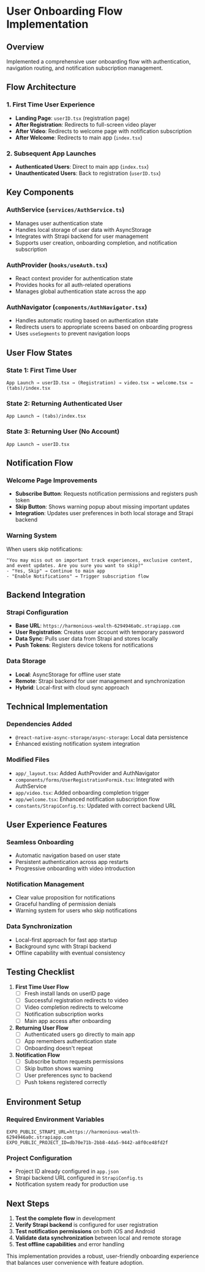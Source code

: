 # User Onboarding Flow Implementation

## Overview
Implemented a comprehensive user onboarding flow with authentication, navigation routing, and notification subscription management.

## Flow Architecture

### 1. First Time User Experience
- **Landing Page**: `userID.tsx` (registration page)
- **After Registration**: Redirects to full-screen video player
- **After Video**: Redirects to welcome page with notification subscription
- **After Welcome**: Redirects to main app (`index.tsx`)

### 2. Subsequent App Launches
- **Authenticated Users**: Direct to main app (`index.tsx`)
- **Unauthenticated Users**: Back to registration (`userID.tsx`)

## Key Components

### AuthService (`services/AuthService.ts`)
- Manages user authentication state
- Handles local storage of user data with AsyncStorage
- Integrates with Strapi backend for user management
- Supports user creation, onboarding completion, and notification subscription

### AuthProvider (`hooks/useAuth.tsx`)
- React context provider for authentication state
- Provides hooks for all auth-related operations
- Manages global authentication state across the app

### AuthNavigator (`components/AuthNavigator.tsx`)
- Handles automatic routing based on authentication state
- Redirects users to appropriate screens based on onboarding progress
- Uses `useSegments` to prevent navigation loops

## User Flow States

### State 1: First Time User
```
App Launch → userID.tsx → (Registration) → video.tsx → welcome.tsx → (tabs)/index.tsx
```

### State 2: Returning Authenticated User
```
App Launch → (tabs)/index.tsx
```

### State 3: Returning User (No Account)
```
App Launch → userID.tsx
```

## Notification Flow

### Welcome Page Improvements
- **Subscribe Button**: Requests notification permissions and registers push token
- **Skip Button**: Shows warning popup about missing important updates
- **Integration**: Updates user preferences in both local storage and Strapi backend

### Warning System
When users skip notifications:
```
"You may miss out on important track experiences, exclusive content, and event updates. Are you sure you want to skip?"
- "Yes, Skip" → Continue to main app
- "Enable Notifications" → Trigger subscription flow
```

## Backend Integration

### Strapi Configuration
- **Base URL**: `https://harmonious-wealth-6294946a0c.strapiapp.com`
- **User Registration**: Creates user account with temporary password
- **Data Sync**: Pulls user data from Strapi and stores locally
- **Push Tokens**: Registers device tokens for notifications

### Data Storage
- **Local**: AsyncStorage for offline user state
- **Remote**: Strapi backend for user management and synchronization
- **Hybrid**: Local-first with cloud sync approach

## Technical Implementation

### Dependencies Added
- `@react-native-async-storage/async-storage`: Local data persistence
- Enhanced existing notification system integration

### Modified Files
- `app/_layout.tsx`: Added AuthProvider and AuthNavigator
- `components/forms/UserRegistrationFormik.tsx`: Integrated with AuthService
- `app/video.tsx`: Added onboarding completion trigger
- `app/welcome.tsx`: Enhanced notification subscription flow
- `constants/StrapiConfig.ts`: Updated with correct backend URL

## User Experience Features

### Seamless Onboarding
- Automatic navigation based on user state
- Persistent authentication across app restarts
- Progressive onboarding with video introduction

### Notification Management
- Clear value proposition for notifications
- Graceful handling of permission denials
- Warning system for users who skip notifications

### Data Synchronization
- Local-first approach for fast app startup
- Background sync with Strapi backend
- Offline capability with eventual consistency

## Testing Checklist

1. **First Time User Flow**
   - [ ] Fresh install lands on userID page
   - [ ] Successful registration redirects to video
   - [ ] Video completion redirects to welcome
   - [ ] Notification subscription works
   - [ ] Main app access after onboarding

2. **Returning User Flow**
   - [ ] Authenticated users go directly to main app
   - [ ] App remembers authentication state
   - [ ] Onboarding doesn't repeat

3. **Notification Flow**
   - [ ] Subscribe button requests permissions
   - [ ] Skip button shows warning
   - [ ] User preferences sync to backend
   - [ ] Push tokens registered correctly

## Environment Setup

### Required Environment Variables
```
EXPO_PUBLIC_STRAPI_URL=https://harmonious-wealth-6294946a0c.strapiapp.com
EXPO_PUBLIC_PROJECT_ID=db70e71b-2bb8-4da5-9442-a8f0ce48fd2f
```

### Project Configuration
- Project ID already configured in `app.json`
- Strapi backend URL configured in `StrapiConfig.ts`
- Notification system ready for production use

## Next Steps

1. **Test the complete flow** in development
2. **Verify Strapi backend** is configured for user registration
3. **Test notification permissions** on both iOS and Android
4. **Validate data synchronization** between local and remote storage
5. **Test offline capabilities** and error handling

This implementation provides a robust, user-friendly onboarding experience that balances user convenience with feature adoption.
